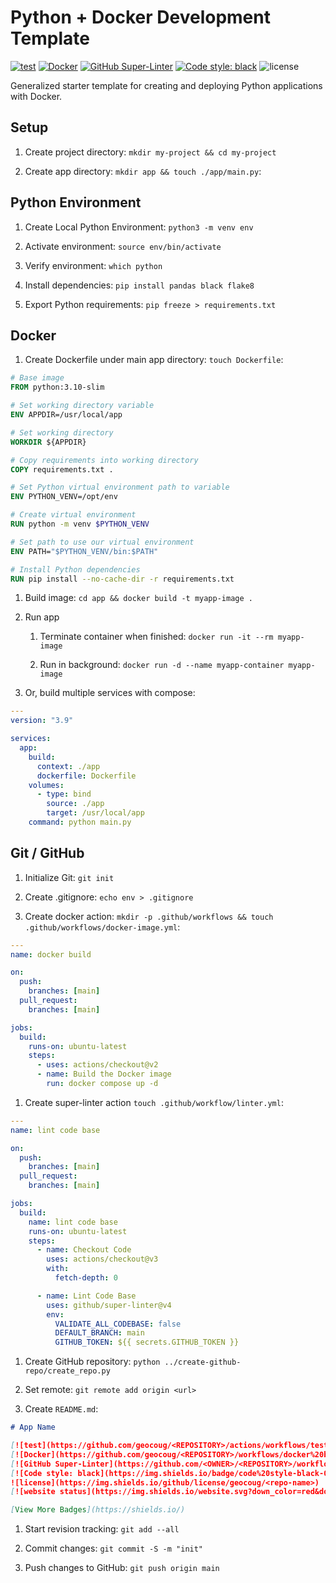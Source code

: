 # Python + Docker Development Template

[![test](https://github.com/geocoug/python-app-template/actions/workflows/tests.yml/badge.svg)](https://github.com/geocoug/python-app-template/actions/workflows/tests.yml)
[![Docker](https://github.com/geocoug/python-app-template/workflows/docker%20build/badge.svg)](https://github.com/geocoug/python-app-template/actions)
[![GitHub Super-Linter](https://github.com/geocoug/python-app-template/workflows/lint%20code%20base/badge.svg)](https://github.com/marketplace/actions/super-linter)
[![Code style: black](https://img.shields.io/badge/code%20style-black-000000.svg)](https://github.com/psf/black)
![license](https://img.shields.io/github/license/geocoug/python-app-template)

Generalized starter template for creating and deploying Python applications with Docker.

## Setup

1. Create project directory: `mkdir my-project && cd my-project`

1. Create app directory: `mkdir app && touch ./app/main.py`:

## Python Environment

1. Create Local Python Environment: `python3 -m venv env`

1. Activate environment: `source env/bin/activate`

1. Verify environment: `which python`

1. Install dependencies: `pip install pandas black flake8`

1. Export Python requirements: `pip freeze > requirements.txt`

## Docker

1. Create Dockerfile under main app directory: `touch Dockerfile`:

```dockerfile
# Base image
FROM python:3.10-slim

# Set working directory variable
ENV APPDIR=/usr/local/app

# Set working directory
WORKDIR ${APPDIR}

# Copy requirements into working directory
COPY requirements.txt .

# Set Python virtual environment path to variable
ENV PYTHON_VENV=/opt/env

# Create virtual environment
RUN python -m venv $PYTHON_VENV

# Set path to use our virtual environment
ENV PATH="$PYTHON_VENV/bin:$PATH"

# Install Python dependencies
RUN pip install --no-cache-dir -r requirements.txt
```

1. Build image: `cd app && docker build -t myapp-image .`

1. Run app

   1. Terminate container when finished: `docker run -it --rm myapp-image`

   1. Run in background: `docker run -d --name myapp-container myapp-image`

1. Or, build multiple services with compose:

```yaml
---
version: "3.9"

services:
  app:
    build:
      context: ./app
      dockerfile: Dockerfile
    volumes:
      - type: bind
        source: ./app
        target: /usr/local/app
    command: python main.py
```

## Git / GitHub

1. Initialize Git: `git init`

1. Create .gitignore: `echo env > .gitignore`

1. Create docker action: `mkdir -p .github/workflows && touch .github/workflows/docker-image.yml`:

```yml
---
name: docker build

on:
  push:
    branches: [main]
  pull_request:
    branches: [main]

jobs:
  build:
    runs-on: ubuntu-latest
    steps:
      - uses: actions/checkout@v2
      - name: Build the Docker image
        run: docker compose up -d
```

1. Create super-linter action `touch .github/workflow/linter.yml`:

```yml
---
name: lint code base

on:
  push:
    branches: [main]
  pull_request:
    branches: [main]

jobs:
  build:
    name: lint code base
    runs-on: ubuntu-latest
    steps:
      - name: Checkout Code
        uses: actions/checkout@v3
        with:
          fetch-depth: 0

      - name: Lint Code Base
        uses: github/super-linter@v4
        env:
          VALIDATE_ALL_CODEBASE: false
          DEFAULT_BRANCH: main
          GITHUB_TOKEN: ${{ secrets.GITHUB_TOKEN }}
```

1. Create GitHub repository: `python ../create-github-repo/create_repo.py`

1. Set remote: `git remote add origin <url>`

1. Create `README.md`:

```md
# App Name

[![test](https://github.com/geocoug/<REPOSITORY>/actions/workflows/tests.yml/badge.svg)](https://github.com/geocoug/<REPOSITORY>/actions/workflows/tests.yml)
[![Docker](https://github.com/geocoug/<REPOSITORY>/workflows/docker%20build/badge.svg)](https://github.com/geocoug/<REPOSITORY>/actions)
[![GitHub Super-Linter](https://github.com/<OWNER>/<REPOSITORY>/workflows/lint%20code%20base/badge.svg)](https://github.com/marketplace/actions/super-linter)
[![Code style: black](https://img.shields.io/badge/code%20style-black-000000.svg)](https://github.com/psf/black)
![license](https://img.shields.io/github/license/geocoug/<repo-name>)
[![website status](https://img.shields.io/website.svg?down_color=red&down_message=down&up_color=green&up_message=up&url=http%3A%2F%2Fgeocoug.github.io)](https://geocoug.github.io

[View More Badges](https://shields.io/)
```

1. Start revision tracking: `git add --all`

1. Commit changes: `git commit -S -m "init"`

1. Push changes to GitHub: `git push origin main`
